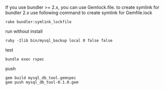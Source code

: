 
If you use bundler >= 2.x, you can use Gemlock.file.
to create symlink for bundler 2.x use following command to create symlink for Gemfile.lock

```shell
rake bundler:symlink_lockfile
```

run without install

```shell
ruby -Ilib bin/mysql_backup local 0 false false
```

test

```shell
bundle exec rspec
```

push

```shell
gem build mysql_db_tool.gemspec
gem push mysql_db_tool-0.1.0.gem
```
